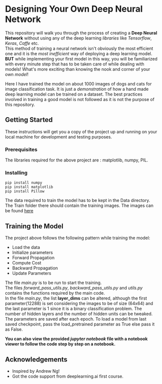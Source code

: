 # Designing Your Own Deep Neural Network
This repository will walk you through the process of creating a **Deep Neural Network** without using any of the deep learning *libraries* like *Tensorflow*, *Keras*, *Caffe* etc.  
This method of training a neural network isn't obviously the most efficient one and it is the *most inefficient* way of deploying a deep learning model.  
**BUT** while implementing your first model in this way, you will be familiarized with every minute step that has to be taken care of while dealing with models! What's more exciting than knowing the nook and corner of your own *model*!  
                                                                                               
Here I have trained the model on about 1000 images of dogs and cats for image classification task. It is just a *demonstration* of how a hand made deep learning model can be trained on a dataset. The best practices involved in training a good model is not followed as it is not the purpose of this repository.
                                                                                                          
                                                                                                   
## Getting Started
These instructions will get you a copy of the project up and running on your local machine for development and testing purposes. 
                                                             
                                                                       
### Prerequisites
The libraries required for the above project are : matplotlib, numpy, PIL.  
                                                                          
                                                             
### Installing 
```
pip install numpy  
pip install matplotlib  
pip install Pillow
```  
The data required to train the model has to be kept in the Data directory.  
The Train folder there should contain the training images. The images can be found [here](https://www.kaggle.com/c/dogs-vs-cats)
                                                                   
                                                   
## Training the Model
The project above follows the following pattern while training the model:  
* Load the data
* Initialize parameters
* Forward Propagation
* Compute Cost
* Backward Propagation
* Update Parameters  
                           
The file *main.py* is to be run to start the training.  
The files *forward_pass_utils.py*, *backward_pass_utils.py* and *utils.py* contains the functions required by the main code.  
In the file *main.py*, the list **layer_dims** can be altered, although the first parameter(12288) is set considering the images to be of size (64x64) and the last parameter is 1 since it is a binary classification problem. The number of hidden layers and the number of hidden units can be tweaked.  
The parameters are saved after each epoch. To load a model from last saved checkpoint, pass the load_pretrained parameter as True else pass it as False.  
                                                             
**You can also view the provided *jupyter notebook* file with a notebook viewer to follow the code step by step on a notebook.**  


## Acknowledgements
* Inspired by Andrew Ng!
* Got the code support from deeplearning.ai first course.




